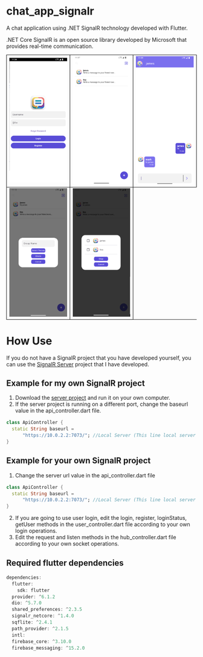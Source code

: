 # chat_app_signalr
A chat application using .NET SignalR technology developed with Flutter.

.NET Core SignalR is an open source library developed by Microsoft that provides real-time communication.

<table>
<tr>
    <td style="border: 1px solid black;"><img src="/exampleScreens/loginScreen.png" width="200"> </td>
    <td style="border: 1px solid black;"><img src="/exampleScreens/mainScreen.png" width="200"> </td>
    <td style="border: 1px solid black;"><img src="/exampleScreens/chatScreen.png" width="200"> </td>
</tr>
<tr>
    <td style="border: 1px solid black;"><img src="/exampleScreens/groupDialog.png" width="200"> </td>
    <td style="border: 1px solid black;"><img src="/exampleScreens/selectPersonDialog.png" width="200"> </td>
</tr>
</table>


# How Use

If you do not have a SignalR project that you have developed yourself, you can use the <a href="https://github.com/seromany/chat_app_server"> SignalR Server</a> project that I have developed.

## Example for my own SignalR project

1. Download the <a href="https://github.com/seromany/chat_app_server"> server project</a> and run it on your own computer.
2. If the server project is running on a different port, change the baseurl value in the api_controller.dart file.

```Dart
class ApiController {
  static String baseurl =
      "https://10.0.2.2:7073/"; //Local Server (This line local server port)
}
```

## Example for your own SignalR project

1. Change the server url value in the api_controller.dart file

```Dart
class ApiController {
  static String baseurl =
      "https://10.0.2.2:7073/"; //Local Server (This line local server port)
}
```
2. If you are going to use user login, edit the login, register, loginStatus, getUser methods in the user_controller.dart file according to your own login operations.
3. Edit the request and listen methods in the hub_controller.dart file according to your own socket operations.

## Required flutter dependencies

```Dart
dependencies:
  flutter:
    sdk: flutter
  provider: ^6.1.2
  dio: ^5.7.0
  shared_preferences: ^2.3.5
  signalr_netcore: ^1.4.0
  sqflite: ^2.4.1
  path_provider: ^2.1.5
  intl:
  firebase_core: ^3.10.0
  firebase_messaging: ^15.2.0
```